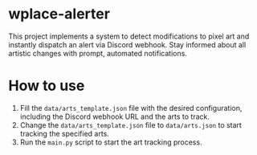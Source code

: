 # wplace-alerter
This project implements a system to detect modifications to pixel art and instantly dispatch an alert via Discord webhook. Stay informed about all artistic changes with prompt, automated notifications.

# How to use
1. Fill the `data/arts_template.json` file with the desired configuration, including the Discord webhook URL and the arts to track.
2. Change the `data/arts_template.json` file to `data/arts.json` to start tracking the specified arts.
3. Run the `main.py` script to start the art tracking process.